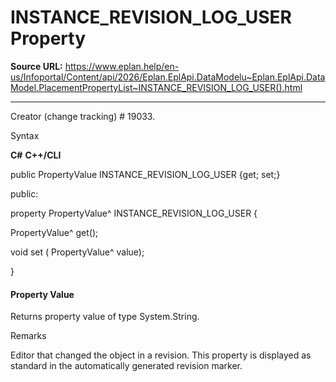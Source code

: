 # INSTANCE_REVISION_LOG_USER Property

**Source URL:** https://www.eplan.help/en-us/Infoportal/Content/api/2026/Eplan.EplApi.DataModelu~Eplan.EplApi.DataModel.PlacementPropertyList~INSTANCE_REVISION_LOG_USER().html

---

Creator (change tracking) # 19033.

Syntax

**C#**
**C++/CLI**


public PropertyValue INSTANCE_REVISION_LOG_USER {get; set;}

public:

property PropertyValue^ INSTANCE_REVISION_LOG_USER {

   PropertyValue^ get();

   void set (    PropertyValue^ value);

}


#### Property Value

Returns property value of type System.String.

Remarks

Editor that changed the object in a revision. This property is displayed as standard in the automatically generated revision marker.
